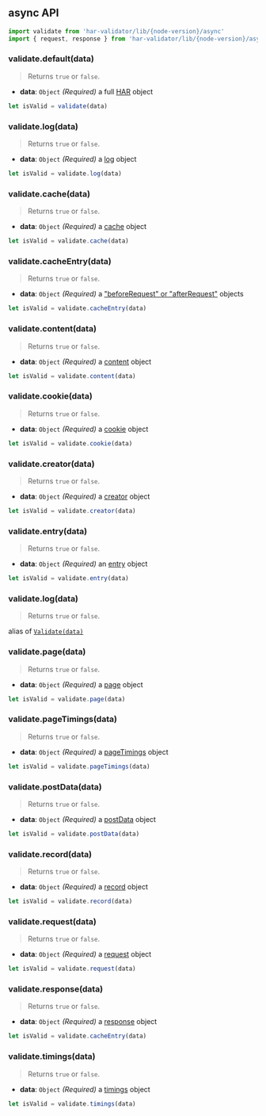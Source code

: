 ## async API

```js
import validate from 'har-validator/lib/{node-version}/async'
import { request, response } from 'har-validator/lib/{node-version}/async'
```

### validate.default(data)

> Returns `true` or `false`.

- **data**: `Object` *(Required)*
  a full [HAR](http://www.softwareishard.com/blog/har-12-spec/) object

```js
let isValid = validate(data)
```

### validate.log(data)

> Returns `true` or `false`.

- **data**: `Object` *(Required)*
  a [log](http://www.softwareishard.com/blog/har-12-spec/#log) object

```js
let isValid = validate.log(data)
```

### validate.cache(data)

> Returns `true` or `false`.

- **data**: `Object` *(Required)*
  a [cache](http://www.softwareishard.com/blog/har-12-spec/#cache) object

```js
let isValid = validate.cache(data)
```

### validate.cacheEntry(data)

> Returns `true` or `false`.

- **data**: `Object` *(Required)*
  a ["beforeRequest" or "afterRequest"](http://www.softwareishard.com/blog/har-12-spec/#cache) objects

```js
let isValid = validate.cacheEntry(data)
```

### validate.content(data)

> Returns `true` or `false`.

- **data**: `Object` *(Required)*
  a [content](http://www.softwareishard.com/blog/har-12-spec/#content) object

```js
let isValid = validate.content(data)
```

### validate.cookie(data)

> Returns `true` or `false`.

- **data**: `Object` *(Required)*
  a [cookie](http://www.softwareishard.com/blog/har-12-spec/#cookies) object

```js
let isValid = validate.cookie(data)
```

### validate.creator(data)

> Returns `true` or `false`.

- **data**: `Object` *(Required)*
  a [creator](http://www.softwareishard.com/blog/har-12-spec/#creator) object

```js
let isValid = validate.creator(data)
```

### validate.entry(data)

> Returns `true` or `false`.

- **data**: `Object` *(Required)*
  an [entry](http://www.softwareishard.com/blog/har-12-spec/#entries) object

```js
let isValid = validate.entry(data)
```

### validate.log(data)

> Returns `true` or `false`.

alias of [`Validate(data)`](#validate-data-callback-)

### validate.page(data)

> Returns `true` or `false`.

- **data**: `Object` *(Required)*
  a [page](http://www.softwareishard.com/blog/har-12-spec/#pages) object

```js
let isValid = validate.page(data)
```

### validate.pageTimings(data)

> Returns `true` or `false`.

- **data**: `Object` *(Required)*
  a [pageTimings](http://www.softwareishard.com/blog/har-12-spec/#pageTimings) object

```js
let isValid = validate.pageTimings(data)
```

### validate.postData(data)

> Returns `true` or `false`.

- **data**: `Object` *(Required)*
  a [postData](http://www.softwareishard.com/blog/har-12-spec/#postData) object

```js
let isValid = validate.postData(data)
```

### validate.record(data)

> Returns `true` or `false`.

- **data**: `Object` *(Required)*
  a [record](http://www.softwareishard.com/blog/har-12-spec/#headers) object

```js
let isValid = validate.record(data)
```

### validate.request(data)

> Returns `true` or `false`.

- **data**: `Object` *(Required)*
  a [request](http://www.softwareishard.com/blog/har-12-spec/#request) object

```js
let isValid = validate.request(data)
```

### validate.response(data)

> Returns `true` or `false`.

- **data**: `Object` *(Required)*
  a [response](http://www.softwareishard.com/blog/har-12-spec/#response) object

```js
let isValid = validate.cacheEntry(data)
```

### validate.timings(data)

> Returns `true` or `false`.

- **data**: `Object` *(Required)*
  a [timings](http://www.softwareishard.com/blog/har-12-spec/#timings) object

```js
let isValid = validate.timings(data)
```
